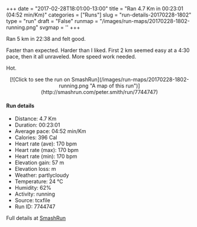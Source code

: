 +++
date = "2017-02-28T18:01:00-13:00"
title = "Ran 4.7 Km in 00:23:01 (04:52 min/Km)"
categories = ["Runs"]
slug = "run-details-20170228-1802"
type = "run"
draft = "False"
runmap = "/images/run-maps/20170228-1802-running.png"
svgmap = '<polyline points="89 77, 85 77, 85 76, 83 77, 73 84, 71 87, 68 91, 65 93, 63 94, 58 95, 56 95, 53 99, 48 100, 46 100, 44 97, 45 91, 50 79, 40 76, 42 71, 43 65, 23 59, 11 57, 8 55, 7 53, 9 46, 12 39, 13 37, 18 31, 39 13, 40 13, 50 2, 56 0, 58 0, 63 3, 63 5, 62 7, 48 20, 29 36, 26 40, 25 39, 29 35, 57 11, 63 4, 63 2, 59 1, 51 2, 44 8, 42 11, 24 26, 14 37, 8 52, 8 54, 19 60, 25 61, 29 63, 38 65, 42 74, 47 77, 47 78, 46 84, 44 88, 43 92, 44 96, 47 99, 53 98, 56 95, 59 96, 62 96, 63 93, 66 92, 69 88, 73 83, 84 78, 89 78, 92 73, 92 77">'
+++

Ran 5 km in 22:38 and felt good. 

Faster than expected. Harder than I liked. First 2 km seemed easy at a 4:30 pace, then it all unraveled. More speed work needed. 

Hot. 

<!--more-->

<center>
[![Click to see the run on SmashRun](/images/run-maps/20170228-1802-running.png "A map of this run")](http://smashrun.com/peter.smith/run/7744747)
</center>

#### Run details

* Distance: 4.7 Km
* Duration: 00:23:01
* Average pace: 04:52 min/Km
* Calories: 396 Cal
* Heart rate (ave): 170 bpm
* Heart rate (max): 170 bpm
* Heart rate (min): 170 bpm
* Elevation gain: 57 m
* Elevation loss:  m
* Weather: partlycloudy
* Temperature: 24 &deg;C
* Humidity: 62%
* Activity: running
* Source: tcxfile
* Run ID: 7744747

Full details at [SmashRun](http://smashrun.com/peter.smith/run/7744747)